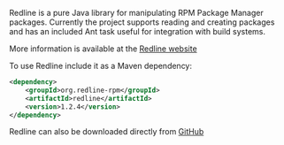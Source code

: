 Redline is a pure Java library for manipulating RPM Package Manager packages. Currently the project supports reading and creating packages and has an included Ant task useful for integration with build systems.

More information is available at the [Redline website](http://redline-rpm.org)

To use Redline include it as a Maven dependency:

```xml
<dependency>
	<groupId>org.redline-rpm</groupId>
	<artifactId>redline</artifactId>
	<version>1.2.4</version>
</dependency>
```

Redline can also be downloaded directly from [GitHub](https://github.com/craigwblake/redline/releases/download/redline-1.2.4/redline-1.2.4-jar-with-dependencies.jar)
